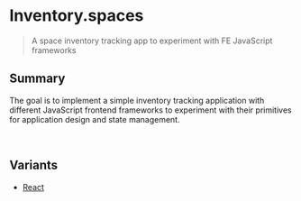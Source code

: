# **Inventory.spaces**
> A space inventory tracking app to experiment with FE JavaScript frameworks

## **Summary**
The goal is to implement a simple inventory tracking application with different JavaScript frontend frameworks to experiment with their primitives for application design and state management. 


&nbsp;
## **Variants**
- [React](./react)  
